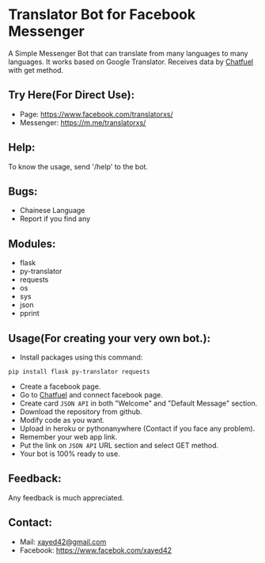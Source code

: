 # Translator Bot for Facebook Messenger

A Simple Messenger Bot that can translate from many languages to many languages. It works based on Google Translator. 
Receives data by [Chatfuel](https://www.chatfuel.com/) with get method.


## Try Here(For Direct Use):
  * Page: https://www.facebook.com/translatorxs/
  * Messenger: https://m.me/translatorxs/


## Help:
To know the usage, send '/help' to the bot.


## Bugs:
  * Chainese Language
  * Report if you find any


## Modules:
  * flask
  * py-translator
  * requests
  * os
  * sys
  * json
  * pprint


## Usage(For creating your very own bot.):
  * Install packages using this command:
  ```
  pip install flask py-translator requests
  ```
  * Create a facebook page.
  * Go to [Chatfuel](https://www.chatfuel.com/) and connect facebook page.
  * Create card `JSON API` in both "Welcome" and "Default Message" section.
  * Download the repository from github.
  * Modify code as you want.
  * Upload in heroku or pythonanywhere (Contact if you face any problem).
  * Remember your web app link.
  * Put the link on `JSON API` URL section and select GET method.
  * Your bot is 100% ready to use.


## Feedback:
Any feedback is much appreciated.


## Contact:
  * Mail: xayed42@gmail.com
  * Facebook: https://www.facebok.com/xayed42
